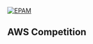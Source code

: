 [![EPAM](https://img.shields.io/badge/Cloud%20Mentor:%20AWS%20Security%20Tasks:-Using%20AWS%20Managed%20Policies%20for%20IAM%20Resources-orange)](./)
<br>
## AWS Competition
